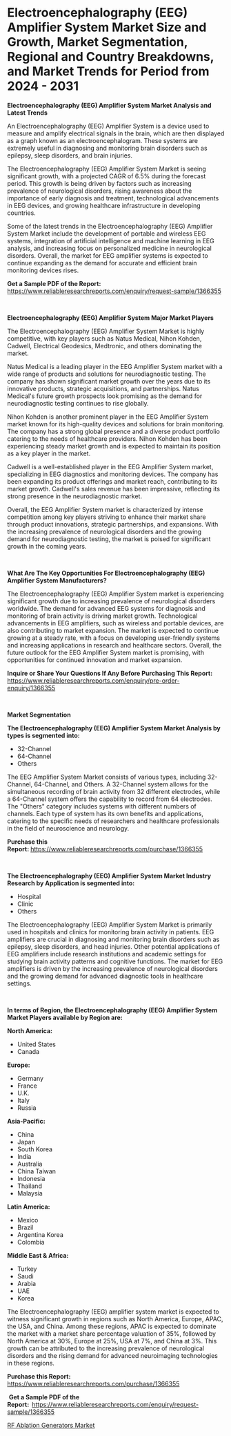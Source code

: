 <p><h1>Electroencephalography (EEG) Amplifier System Market Size and Growth, Market Segmentation, Regional and Country Breakdowns, and Market Trends for Period from 2024 -  2031</h1></p><p><strong>Electroencephalography (EEG) Amplifier System Market Analysis and Latest Trends</strong></p>
<p><p>An Electroencephalography (EEG) Amplifier System is a device used to measure and amplify electrical signals in the brain, which are then displayed as a graph known as an electroencephalogram. These systems are extremely useful in diagnosing and monitoring brain disorders such as epilepsy, sleep disorders, and brain injuries.</p><p>The Electroencephalography (EEG) Amplifier System Market is seeing significant growth, with a projected CAGR of 6.5% during the forecast period. This growth is being driven by factors such as increasing prevalence of neurological disorders, rising awareness about the importance of early diagnosis and treatment, technological advancements in EEG devices, and growing healthcare infrastructure in developing countries.</p><p>Some of the latest trends in the Electroencephalography (EEG) Amplifier System Market include the development of portable and wireless EEG systems, integration of artificial intelligence and machine learning in EEG analysis, and increasing focus on personalized medicine in neurological disorders. Overall, the market for EEG amplifier systems is expected to continue expanding as the demand for accurate and efficient brain monitoring devices rises.</p></p>
<p><strong>Get a Sample PDF of the Report:&nbsp;</strong> <a href="https://www.reliableresearchreports.com/enquiry/request-sample/1366355">https://www.reliableresearchreports.com/enquiry/request-sample/1366355</a></p>
<p>&nbsp;</p>
<p><strong>Electroencephalography (EEG) Amplifier System Major Market Players</strong></p>
<p><p>The Electroencephalography (EEG) Amplifier System Market is highly competitive, with key players such as Natus Medical, Nihon Kohden, Cadwell, Electrical Geodesics, Medtronic, and others dominating the market.</p><p>Natus Medical is a leading player in the EEG Amplifier System market with a wide range of products and solutions for neurodiagnostic testing. The company has shown significant market growth over the years due to its innovative products, strategic acquisitions, and partnerships. Natus Medical's future growth prospects look promising as the demand for neurodiagnostic testing continues to rise globally.</p><p>Nihon Kohden is another prominent player in the EEG Amplifier System market known for its high-quality devices and solutions for brain monitoring. The company has a strong global presence and a diverse product portfolio catering to the needs of healthcare providers. Nihon Kohden has been experiencing steady market growth and is expected to maintain its position as a key player in the market.</p><p>Cadwell is a well-established player in the EEG Amplifier System market, specializing in EEG diagnostics and monitoring devices. The company has been expanding its product offerings and market reach, contributing to its market growth. Cadwell's sales revenue has been impressive, reflecting its strong presence in the neurodiagnostic market.</p><p>Overall, the EEG Amplifier System market is characterized by intense competition among key players striving to enhance their market share through product innovations, strategic partnerships, and expansions. With the increasing prevalence of neurological disorders and the growing demand for neurodiagnostic testing, the market is poised for significant growth in the coming years.</p></p>
<p>&nbsp;</p>
<p><strong>What Are The Key Opportunities For Electroencephalography (EEG) Amplifier System Manufacturers?</strong></p>
<p><p>The Electroencephalography (EEG) Amplifier System market is experiencing significant growth due to increasing prevalence of neurological disorders worldwide. The demand for advanced EEG systems for diagnosis and monitoring of brain activity is driving market growth. Technological advancements in EEG amplifiers, such as wireless and portable devices, are also contributing to market expansion. The market is expected to continue growing at a steady rate, with a focus on developing user-friendly systems and increasing applications in research and healthcare sectors. Overall, the future outlook for the EEG Amplifier System market is promising, with opportunities for continued innovation and market expansion.</p></p>
<p><strong>Inquire or Share Your Questions If Any Before Purchasing This Report:</strong> <a href="https://www.reliableresearchreports.com/enquiry/pre-order-enquiry/1366355">https://www.reliableresearchreports.com/enquiry/pre-order-enquiry/1366355</a></p>
<p>&nbsp;</p>
<p><strong>Market Segmentation</strong></p>
<p><strong>The Electroencephalography (EEG) Amplifier System Market Analysis by types is segmented into:</strong></p>
<p><ul><li>32-Channel</li><li>64-Channel</li><li>Others</li></ul></p>
<p><p>The EEG Amplifier System Market consists of various types, including 32-Channel, 64-Channel, and Others. A 32-Channel system allows for the simultaneous recording of brain activity from 32 different electrodes, while a 64-Channel system offers the capability to record from 64 electrodes. The "Others" category includes systems with different numbers of channels. Each type of system has its own benefits and applications, catering to the specific needs of researchers and healthcare professionals in the field of neuroscience and neurology.</p></p>
<p><strong>Purchase this Report:&nbsp;</strong><a href="https://www.reliableresearchreports.com/purchase/1366355">https://www.reliableresearchreports.com/purchase/1366355</a></p>
<p>&nbsp;</p>
<p><strong>The Electroencephalography (EEG) Amplifier System Market Industry Research by Application is segmented into:</strong></p>
<p><ul><li>Hospital</li><li>Clinic</li><li>Others</li></ul></p>
<p><p>The Electroencephalography (EEG) Amplifier System Market is primarily used in hospitals and clinics for monitoring brain activity in patients. EEG amplifiers are crucial in diagnosing and monitoring brain disorders such as epilepsy, sleep disorders, and head injuries. Other potential applications of EEG amplifiers include research institutions and academic settings for studying brain activity patterns and cognitive functions. The market for EEG amplifiers is driven by the increasing prevalence of neurological disorders and the growing demand for advanced diagnostic tools in healthcare settings.</p></p>
<p>&nbsp;</p>
<p><strong>In terms of Region, the Electroencephalography (EEG) Amplifier System Market Players available by Region are:</strong></p>
<p>
    <p> <strong> North America: </strong>
        <ul>
            <li>United States</li>
            <li>Canada</li>
        </ul>
        </p> 
    <p> <strong> Europe: </strong>
        <ul>
            <li>Germany</li>
            <li>France</li>
            <li>U.K.</li>
            <li>Italy</li>
            <li>Russia</li>
        </ul>
        </p> 
    <p> <strong> Asia-Pacific: </strong>
        <ul>
            <li>China</li>
            <li>Japan</li>
            <li>South Korea</li>
            <li>India</li>
            <li>Australia</li>
            <li>China Taiwan</li>
            <li>Indonesia</li>
            <li>Thailand</li>
            <li>Malaysia</li>
        </ul>
        </p> 
    <p> <strong> Latin America: </strong>
        <ul>
            <li>Mexico</li>
            <li>Brazil</li>
            <li>Argentina Korea</li>
            <li>Colombia</li>
        </ul>
        </p> 
    <p> <strong> Middle East & Africa: </strong>
        <ul>
            <li>Turkey</li>
            <li>Saudi</li>
            <li>Arabia</li>
            <li>UAE</li>
            <li>Korea</li>
        </ul>
    </p>
    </p>
<p><p>The Electroencephalography (EEG) amplifier system market is expected to witness significant growth in regions such as North America, Europe, APAC, the USA, and China. Among these regions, APAC is expected to dominate the market with a market share percentage valuation of 35%, followed by North America at 30%, Europe at 25%, USA at 7%, and China at 3%. This growth can be attributed to the increasing prevalence of neurological disorders and the rising demand for advanced neuroimaging technologies in these regions.</p></p>
<p><strong>Purchase this Report: </strong><a href="https://www.reliableresearchreports.com/purchase/1366355">https://www.reliableresearchreports.com/purchase/1366355</a></p>
<p>&nbsp;<strong>Get a Sample PDF of the Report:&nbsp;&nbsp;</strong><a href="https://www.reliableresearchreports.com/enquiry/request-sample/1366355">https://www.reliableresearchreports.com/enquiry/request-sample/1366355</a></p>
<p><strong></strong></p>
<p><p><a href="https://issuu.com/reportprime-2/docs/rf-ablation-generators-market-size-2030.pptx">RF Ablation Generators Market</a></p></p>